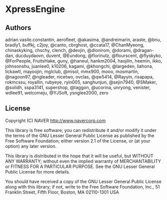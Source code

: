 # XpressEngine

## Authors
adrian.vasile.constantin, aerofleet, @akasima, @andreimarin, araste, @bnu, bradly1, buffkj, c2joy, @canto, cbrghost, @ccata17, @ChanMyeong, chinaskyking, chschy, clench, @devjin, @dionirom, @dorami, @dragan-dan, ducduydaovn, duvent, @Eundong, @florinutz, @flourscent, @flyskyko, @ForPeople, FruitsHake, guny, @haneul, hankm2004, haojilin, heemin, ikko, johnsonshu, juanlee0, k10206, kagami, @khongchi, @largeden, liahona, lickawtl, mayoojin, mglclub, @misol, mmx900, mooo, mosmartin, @nagoon97, @ngleader, nicetwo, ovclas, @qw5414, @Rayyin, risapapa, rokmcssu, royallin, rubyeye, ryin005, sanghunjun, @sejin7940, @SMaker, @solidh, sspa3141, supershop, @taggon, @ucorina, unryong, venister, wdlee91, welcomeju, @YJSoft, ysnglee2000, zero

## License
Copyright (C) NAVER <http://www.navercorp.com>

This library is free software; you can redistribute it and/or
modify it under the terms of the GNU Lesser General Public
License as published by the Free Software Foundation; either
version 2.1 of the License, or (at your option) any later version.

This library is distributed in the hope that it will be useful,
but WITHOUT ANY WARRANTY; without even the implied warranty of
MERCHANTABILITY or FITNESS FOR A PARTICULAR PURPOSE.  See the GNU
Lesser General Public License for more details.

You should have received a copy of the GNU Lesser General Public
License along with this library; if not, write to the Free Software
Foundation, Inc., 51 Franklin Street, Fifth Floor, Boston, MA  02110-1301  USA
